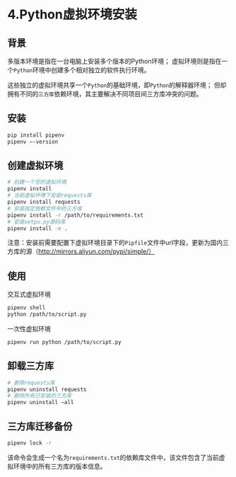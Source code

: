 # 4.Python虚拟环境安装

## 背景
多版本环境是指在一台电脑上安装多个版本的Python环境；
虚拟环境则是指在一个`Python`环境中创建多个相对独立的软件执行环境。


这些独立的虚拟环境共享一个`Python`的基础环境，即`Python`的解释器环境；
但却拥有不同的`三方库`依赖环境，其主要解决不同项目间三方库冲突的问题。

## 安装
```bash
pip install pipenv
pipenv –-version
```

## 创建虚拟环境
```bash
# 创建一个空的虚拟环境
pipenv install
# 当前虚拟环境下安装requests库
pipenv install requests
# 安装指定依赖文件中的三方库
pipenv install -r /path/to/requirements.txt
# 安装setpu.py源码库
pipenv install -e .
```
注意：安装前需要配置下虚拟环境目录下的`Pipfile`文件中url字段，更新为国内三方库的源（http://mirrors.aliyun.com/pypi/simple/）

## 使用
交互式虚拟环境
```bash
pipenv shell
python /path/to/script.py
```
一次性虚拟环境
```bash
pipenv run python /path/to/script.py
```

## 卸载三方库
```bash
# 删除requests库
pipenv uninstall requests
# 删除所有已安装的三方库
pipenv uninstall –all
```

## 三方库迁移备份
```bash
pipenv lock -r
```
该命令会生成一个名为`requirements.txt`的依赖库文件中，该文件包含了当前虚拟环境中的所有三方库的版本信息。
